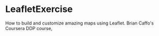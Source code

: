 # LeafletExercise
How to build and customize amazing maps using Leaflet. Brian Caffo's Coursera DDP course, 
